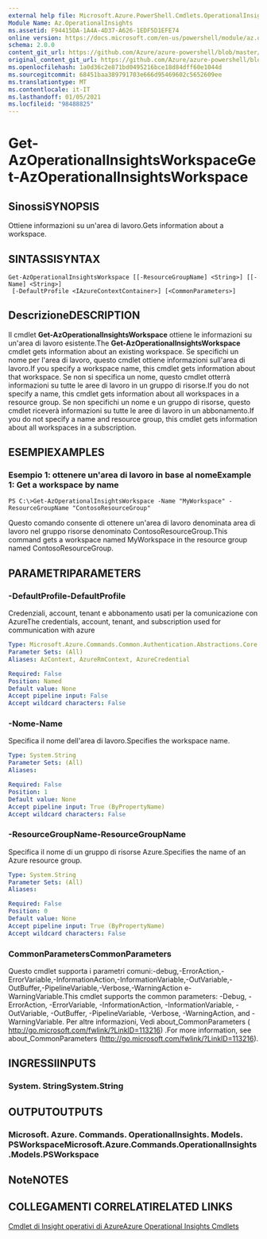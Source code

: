 ```yaml
---
external help file: Microsoft.Azure.PowerShell.Cmdlets.OperationalInsights.dll-Help.xml
Module Name: Az.OperationalInsights
ms.assetid: F94415DA-1A4A-4D37-A626-1EDF5D1EFE74
online version: https://docs.microsoft.com/en-us/powershell/module/az.operationalinsights/get-azoperationalinsightsworkspace
schema: 2.0.0
content_git_url: https://github.com/Azure/azure-powershell/blob/master/src/OperationalInsights/OperationalInsights/help/Get-AzOperationalInsightsWorkspace.md
original_content_git_url: https://github.com/Azure/azure-powershell/blob/master/src/OperationalInsights/OperationalInsights/help/Get-AzOperationalInsightsWorkspace.md
ms.openlocfilehash: 1a0d36c2e871bd0495216bce18d84dff60e1044d
ms.sourcegitcommit: 68451baa389791703e666d95469602c5652609ee
ms.translationtype: MT
ms.contentlocale: it-IT
ms.lasthandoff: 01/05/2021
ms.locfileid: "98488825"
---
```

# <span data-ttu-id="501a9-101">Get-AzOperationalInsightsWorkspace</span><span class="sxs-lookup"><span data-stu-id="501a9-101">Get-AzOperationalInsightsWorkspace</span></span>

## <span data-ttu-id="501a9-102">Sinossi</span><span class="sxs-lookup"><span data-stu-id="501a9-102">SYNOPSIS</span></span>
<span data-ttu-id="501a9-103">Ottiene informazioni su un'area di lavoro.</span><span class="sxs-lookup"><span data-stu-id="501a9-103">Gets information about a workspace.</span></span>

## <span data-ttu-id="501a9-104">SINTASSI</span><span class="sxs-lookup"><span data-stu-id="501a9-104">SYNTAX</span></span>

```
Get-AzOperationalInsightsWorkspace [[-ResourceGroupName] <String>] [[-Name] <String>]
 [-DefaultProfile <IAzureContextContainer>] [<CommonParameters>]
```

## <span data-ttu-id="501a9-105">Descrizione</span><span class="sxs-lookup"><span data-stu-id="501a9-105">DESCRIPTION</span></span>
<span data-ttu-id="501a9-106">Il cmdlet **Get-AzOperationalInsightsWorkspace** ottiene le informazioni su un'area di lavoro esistente.</span><span class="sxs-lookup"><span data-stu-id="501a9-106">The **Get-AzOperationalInsightsWorkspace** cmdlet gets information about an existing workspace.</span></span>
<span data-ttu-id="501a9-107">Se specifichi un nome per l'area di lavoro, questo cmdlet ottiene informazioni sull'area di lavoro.</span><span class="sxs-lookup"><span data-stu-id="501a9-107">If you specify a workspace name, this cmdlet gets information about that workspace.</span></span>
<span data-ttu-id="501a9-108">Se non si specifica un nome, questo cmdlet otterrà informazioni su tutte le aree di lavoro in un gruppo di risorse.</span><span class="sxs-lookup"><span data-stu-id="501a9-108">If you do not specify a name, this cmdlet gets information about all workspaces in a resource group.</span></span>
<span data-ttu-id="501a9-109">Se non specifichi un nome e un gruppo di risorse, questo cmdlet riceverà informazioni su tutte le aree di lavoro in un abbonamento.</span><span class="sxs-lookup"><span data-stu-id="501a9-109">If you do not specify a name and resource group, this cmdlet gets information about all workspaces in a subscription.</span></span>

## <span data-ttu-id="501a9-110">ESEMPI</span><span class="sxs-lookup"><span data-stu-id="501a9-110">EXAMPLES</span></span>

### <span data-ttu-id="501a9-111">Esempio 1: ottenere un'area di lavoro in base al nome</span><span class="sxs-lookup"><span data-stu-id="501a9-111">Example 1: Get a workspace by name</span></span>
```
PS C:\>Get-AzOperationalInsightsWorkspace -Name "MyWorkspace" -ResourceGroupName "ContosoResourceGroup"
```

<span data-ttu-id="501a9-112">Questo comando consente di ottenere un'area di lavoro denominata area di lavoro nel gruppo risorse denominato ContosoResourceGroup.</span><span class="sxs-lookup"><span data-stu-id="501a9-112">This command gets a workspace named MyWorkspace in the resource group named ContosoResourceGroup.</span></span>

## <span data-ttu-id="501a9-113">PARAMETRI</span><span class="sxs-lookup"><span data-stu-id="501a9-113">PARAMETERS</span></span>

### <span data-ttu-id="501a9-114">-DefaultProfile</span><span class="sxs-lookup"><span data-stu-id="501a9-114">-DefaultProfile</span></span>
<span data-ttu-id="501a9-115">Credenziali, account, tenant e abbonamento usati per la comunicazione con Azure</span><span class="sxs-lookup"><span data-stu-id="501a9-115">The credentials, account, tenant, and subscription used for communication with azure</span></span>

```yaml
Type: Microsoft.Azure.Commands.Common.Authentication.Abstractions.Core.IAzureContextContainer
Parameter Sets: (All)
Aliases: AzContext, AzureRmContext, AzureCredential

Required: False
Position: Named
Default value: None
Accept pipeline input: False
Accept wildcard characters: False
```

### <span data-ttu-id="501a9-116">-Nome</span><span class="sxs-lookup"><span data-stu-id="501a9-116">-Name</span></span>
<span data-ttu-id="501a9-117">Specifica il nome dell'area di lavoro.</span><span class="sxs-lookup"><span data-stu-id="501a9-117">Specifies the workspace name.</span></span>

```yaml
Type: System.String
Parameter Sets: (All)
Aliases:

Required: False
Position: 1
Default value: None
Accept pipeline input: True (ByPropertyName)
Accept wildcard characters: False
```

### <span data-ttu-id="501a9-118">-ResourceGroupName</span><span class="sxs-lookup"><span data-stu-id="501a9-118">-ResourceGroupName</span></span>
<span data-ttu-id="501a9-119">Specifica il nome di un gruppo di risorse Azure.</span><span class="sxs-lookup"><span data-stu-id="501a9-119">Specifies the name of an Azure resource group.</span></span>

```yaml
Type: System.String
Parameter Sets: (All)
Aliases:

Required: False
Position: 0
Default value: None
Accept pipeline input: True (ByPropertyName)
Accept wildcard characters: False
```

### <span data-ttu-id="501a9-120">CommonParameters</span><span class="sxs-lookup"><span data-stu-id="501a9-120">CommonParameters</span></span>
<span data-ttu-id="501a9-121">Questo cmdlet supporta i parametri comuni:-debug,-ErrorAction,-ErrorVariable,-InformationAction,-InformationVariable,-OutVariable,-OutBuffer,-PipelineVariable,-Verbose,-WarningAction e-WarningVariable.</span><span class="sxs-lookup"><span data-stu-id="501a9-121">This cmdlet supports the common parameters: -Debug, -ErrorAction, -ErrorVariable, -InformationAction, -InformationVariable, -OutVariable, -OutBuffer, -PipelineVariable, -Verbose, -WarningAction, and -WarningVariable.</span></span> <span data-ttu-id="501a9-122">Per altre informazioni, Vedi about_CommonParameters ( http://go.microsoft.com/fwlink/?LinkID=113216) .</span><span class="sxs-lookup"><span data-stu-id="501a9-122">For more information, see about_CommonParameters (http://go.microsoft.com/fwlink/?LinkID=113216).</span></span>

## <span data-ttu-id="501a9-123">INGRESSI</span><span class="sxs-lookup"><span data-stu-id="501a9-123">INPUTS</span></span>

### <span data-ttu-id="501a9-124">System. String</span><span class="sxs-lookup"><span data-stu-id="501a9-124">System.String</span></span>

## <span data-ttu-id="501a9-125">OUTPUT</span><span class="sxs-lookup"><span data-stu-id="501a9-125">OUTPUTS</span></span>

### <span data-ttu-id="501a9-126">Microsoft. Azure. Commands. OperationalInsights. Models. PSWorkspace</span><span class="sxs-lookup"><span data-stu-id="501a9-126">Microsoft.Azure.Commands.OperationalInsights.Models.PSWorkspace</span></span>

## <span data-ttu-id="501a9-127">Note</span><span class="sxs-lookup"><span data-stu-id="501a9-127">NOTES</span></span>

## <span data-ttu-id="501a9-128">COLLEGAMENTI CORRELATI</span><span class="sxs-lookup"><span data-stu-id="501a9-128">RELATED LINKS</span></span>

[<span data-ttu-id="501a9-129">Cmdlet di Insight operativi di Azure</span><span class="sxs-lookup"><span data-stu-id="501a9-129">Azure Operational Insights Cmdlets</span></span>](./Az.OperationalInsights.md)


